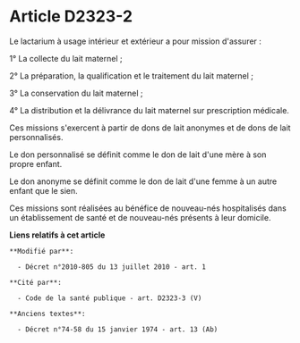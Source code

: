 # Article D2323-2

Le lactarium à usage intérieur et extérieur a pour mission d'assurer : 

1° La collecte du lait maternel ; 

2° La préparation, la qualification et le traitement du lait maternel ; 

3° La conservation du lait maternel ; 

4° La distribution et la délivrance du lait maternel sur prescription médicale. 

Ces missions s'exercent à partir de dons de lait anonymes et de dons de lait personnalisés. 

Le don personnalisé se définit comme le don de lait d'une mère à son propre enfant. 

Le don anonyme se définit comme le don de lait d'une femme à un autre enfant que le sien. 

Ces missions sont réalisées au bénéfice de nouveau-nés hospitalisés dans un établissement de santé et de nouveau-nés présents
à leur domicile.

**Liens relatifs à cet article**

	**Modifié par**:

	  - Décret n°2010-805 du 13 juillet 2010 - art. 1

	**Cité par**:

	  - Code de la santé publique - art. D2323-3 (V)

	**Anciens textes**:

	  - Décret n°74-58 du 15 janvier 1974 - art. 13 (Ab)
